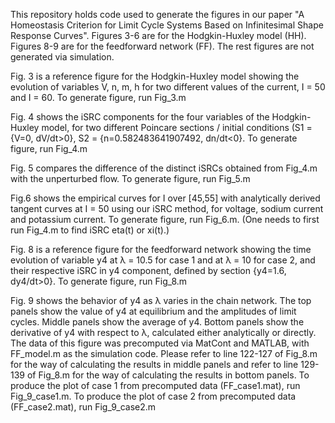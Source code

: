 This repository holds code used to generate the figures in our paper "A Homeostasis Criterion for Limit Cycle Systems Based on Infinitesimal Shape Response Curves".
Figures 3-6 are for the Hodgkin-Huxley model (HH). Figures 8-9 are for the feedforward network (FF). The rest figures are not generated via simulation.

Fig. 3 is a reference figure for the Hodgkin-Huxley model showing the evolution of variables V, n, m, h for two different values of the current, I = 50 and I = 60.
To generate figure, run Fig_3.m

Fig. 4 shows the iSRC components for the four variables of the Hodgkin-Huxley model, for two different Poincare sections / initial conditions (S1 = {V=0, dV/dt>0}, S2 = {n=0.582483641907492, dn/dt<0}. 
To generate figure, run Fig_4.m

Fig. 5 compares the difference of the distinct iSRCs obtained from Fig_4.m with the unperturbed flow.
To generate figure, run Fig_5.m

Fig.6 shows the empirical curves for I over [45,55] with analytically derived tangent curves at I = 50 using our iSRC method, for voltage, sodium current and potassium current.
To generate figure, run Fig_6.m. (One needs to first run Fig_4.m to find iSRC eta(t) or xi(t).)

Fig. 8 is a reference figure for the feedforward network showing the time evolution of variable y4 at λ = 10.5 for case 1 and at λ = 10 for case 2, and their respective iSRC in y4 component, defined by section {y4=1.6, dy4/dt>0}.
To generate figure, run Fig_8.m

Fig. 9 shows the behavior of y4 as λ varies in the chain network. 
The top panels show the value of y4 at equilibrium and the amplitudes of limit cycles. Middle panels show the average of y4. Bottom panels show the derivative of y4 with respect to λ, calculated either analytically or directly.
The data of this figure was precomputed via MatCont and MATLAB, with FF_model.m as the simulation code.
Please refer to line 122-127 of Fig_8.m for the way of calculating the results in middle panels and refer to line 129-139 of Fig_8.m for the way of calculating the results in bottom panels.
To produce the plot of case 1 from precomputed data (FF_case1.mat), run Fig_9_case1.m.
To produce the plot of case 2 from precomputed data (FF_case2.mat), run Fig_9_case2.m
